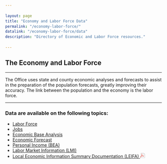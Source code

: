 ```yaml
---

layout: page
title: "Economy and Labor Force Data"
permalink: "/economy-labor-force/"
datalink: "/economy-labor-force/data"
description: "Directory of Economic and Labor Force resources."

---
```


## The Economy and Labor Force

- - -

The Office uses state and county economic analyses and forecasts to assist in the preparation of the population forecasts, greatly improving their accuracy. The link between the population and the economy is the labor force.

- - -

### Data are available on the following topics:

- [Labor Force](/economy-labor-force/labor-force#labor-force)
- [Jobs](/economy-labor-force/data/jobs-by-sector#jobs-by-sector-naics)
- [Economic Base Analysis](/economy-labor-force/data/base-analysis#base-industries-analysis)
- [Economic Forecast](/economy-labor-force/economic-forecasts#economic-forecasts)
- [Personal Income (BEA)](http://www.bea.gov/newsreleases/regional/spi/sqpi_newsrelease.htm)
- [Labor Market Information (LMI)](http://lmigateway.coworkforce.com/lmigateway/)
- [Local Economic Information Summary Documentation (LEIFA) ![pdf](/images/page_white_acrobat.png 'download pdf file')](https://drive.google.com/uc?export=download&id=0B5iJvaUI0tr6YWJhaDVPTjZ1QU0)
